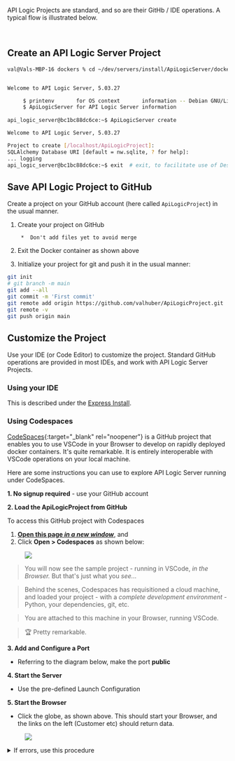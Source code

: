 API Logic Projects are standard, and so are their GitHb / IDE operations.  A typical flow is illustrated below.

&nbsp;

## Create an API Logic Server Project

```bash title="Create Project (here using Docker)"
val@Vals-MBP-16 dockers % cd ~/dev/servers/install/ApiLogicServer/dockers; docker run -it --name api_logic_server --rm --net dev-network -p 5656:5656 -p 5002:5002 -v ${PWD}:/localhost apilogicserver/api_logic_server


Welcome to API Logic Server, 5.03.27

     $ printenv       for OS context       information -- Debian GNU/Linux 11 \n \l
     $ ApiLogicServer for API Logic Server information
 
api_logic_server@bc1bc88dc6ce:~$ ApiLogicServer create

Welcome to API Logic Server, 5.03.27

Project to create [/localhost/ApiLogicProject]: 
SQLAlchemy Database URI [default = nw.sqlite, ? for help]: 
... logging
api_logic_server@bc1bc88dc6ce:~$ exit  # exit, to facilitate use of Desktop tools (git cli, IDE, etc)
```

## Save API Logic Project to GitHub

Create a project on your GitHub account (here called `ApiLogicProject`) in the usual manner.

1. Create your project on GitHub

        *  Don't add files yet to avoid merge
2. Exit the Docker container as shown above
3. Initialize your project for git and push it in the usual manner:

``` bash title="Save Created API Logic Server Project to GitHub"
git init
# git branch -m main
git add --all
git commit -m 'First commit'
git remote add origin https://github.com/valhuber/ApiLogicProject.git
git remote -v
git push origin main
```

## Customize the Project

Use your IDE (or Code Editor) to customize the project.  Standard GitHub operations are provided in most IDEs, and work with API Logic Server Projects.

### Using your IDE

This is described under the [Express Install](../Install-Express).

### Using Codespaces

[CodeSpaces](https://github.com/features/codespaces){:target="_blank" rel="noopener"} is a GitHub project that enables you to use VSCode in your Browser to develop on rapidly deployed docker containers.  It's quite remarkable.  It is entirely interoperable with VSCode operations on your local machine.

Here are some instructions you can use to explore API Logic Server running under CodeSpaces.

__1. No signup required__ - use your GitHub account

__2. Load the ApiLogicProject from GitHub__

To access this GitHub project with Codespaces

1. [__Open this page _in a new window___](https://github.com/ApiLogicServer/ApiLogicServer-Explore), and 
2. Click __Open > Codespaces__ as shown below:

<figure><img src="https://github.com/valhuber/apilogicserver/wiki/images/git-codespaces/open-on-codespaces.jpg
?raw=true"></figure> 


> You will now see the sample project - running in VSCode, _in the Browser._  But that's just what you _see..._

> Behind the scenes, Codespaces has requisitioned a cloud machine, and loaded your project - with a _complete development environment_ - Python, your dependencies, git, etc.  

> You are attached to this machine in your Browser, running VSCode.

> :trophy: Pretty remarkable.

__3. Add and Configure a Port__

* Referring to the diagram below, make the port __public__

__4. Start the Server__

* Use the pre-defined Launch Configuration

__5. Start the Browser__

* Click the globe, as shown above.  This should start your Browser, and the links on the left (Customer etc) should return data.

<figure><img src="https://github.com/valhuber/apilogicserver/wiki/images/git-codespaces/create-port-launch-simple.jpg?raw=true"></figure>

<details markdown>
<summary>If errors, use this procedure</summary>

The above procedure is simplified, based on some assumptions about Codespaces.  If the Browser fails to launch, try the following for explicit specification of the forwarded port:

<figure><img src="https://github.com/valhuber/apilogicserver/wiki/images/git-codespaces/create-port-launch.png?raw=true"></figure>

__4. Configure the pre-created `Codespaces-ApiLogicServer` launch configuration__ (see above)

__5. Start the Server__ using the provided Launch Configuration = `Codespaces-ApiLogicServer`

__6. Open the Browser__

Click the globe, as shown above.  This should start your Browser, and the links on the left (Customer etc) should return data.

</details>
